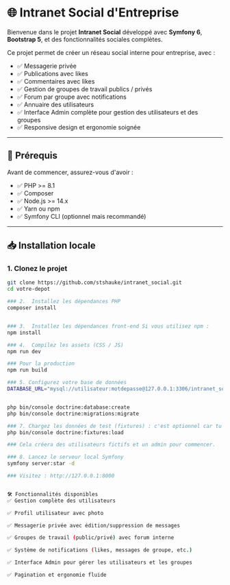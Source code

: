 # 🌐 Intranet Social d'Entreprise

Bienvenue dans le projet **Intranet Social** développé avec **Symfony 6**, **Bootstrap 5**, et des fonctionnalités sociales complètes.

Ce projet permet de créer un réseau social interne pour entreprise, avec :
- ✅ Messagerie privée
- ✅ Publications avec likes
- ✅ Commentaires avec likes
- ✅ Gestion de groupes de travail publics / privés
- ✅ Forum par groupe avec notifications
- ✅ Annuaire des utilisateurs
- ✅ Interface Admin complète pour gestion des utilisateurs et des groupes
- ✅ Responsive design et ergonomie soignée

---

## 🚀 Prérequis

Avant de commencer, assurez-vous d'avoir :

- ✅ PHP >= 8.1
- ✅ Composer
- ✅ Node.js >= 14.x
- ✅ Yarn ou npm
- ✅ Symfony CLI (optionnel mais recommandé)

---

## 📥 Installation locale

### 1. Clonez le projet

```bash
git clone https://github.com/stshauke/intranet_social.git
cd votre-depot

### 2.  Installez les dépendances PHP
composer install


### 3.  Installez les dépendances front-end Si vous utilisez npm :
npm install

### 4.  Compilez les assets (CSS / JS)
npm run dev

### Pour la production
npm run build

### 5. Configurez votre base de données
DATABASE_URL="mysql://utilisateur:motdepasse@127.0.0.1:3306/intranet_social?serverVersion=8.0"


php bin/console doctrine:database:create
php bin/console doctrine:migrations:migrate

### 7. Chargez les données de test (fixtures) : c'est optionnel car tu as déjà les données dans la base de données
php bin/console doctrine:fixtures:load

### Cela créera des utilisateurs fictifs et un admin pour commencer.

### 8. Lancez le serveur local Symfony
symfony server:star -d

### Visitez : http://127.0.0.1:8000


🛠 Fonctionnalités disponibles
✅ Gestion complète des utilisateurs

✅ Profil utilisateur avec photo

✅ Messagerie privée avec édition/suppression de messages

✅ Groupes de travail (public/privé) avec forum interne

✅ Système de notifications (likes, messages de groupe, etc.)

✅ Interface Admin pour gérer les utilisateurs et les groupes

✅ Pagination et ergonomie fluide